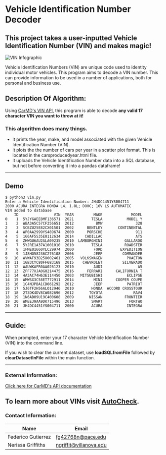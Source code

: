 # Vehicle Identification Number Decoder

## This project takes a user-inputted Vehicle Identification Number (VIN) and makes magic!
![VIN Infographic](https://www.cerchio.com/wp-content/uploads/2017/12/Untitled.png)


Vehicle Identification Numbers (VIN) are unique code used to identity individual motor vehicles. 
This program aims to decode a VIN number. This can provide information to be used in a number of applications, both for personal and business use.

## Description Of Algorithm:

Using [CarMD's VIN API](https://www.carmd.com/api/), this program is able to decode **any valid 17 character VIN you want to throw at it!**

### This algorithm does many things.
- It prints the year, make, and model associated with the given Vehicle Identification Number (VIN).
- It plots the the number of cars per year in a scatter plot format. This is located in the carsproducedyear.html file.
- It uploads the Vehicle Identification Number data into a SQL database, but not before converting it into a pandas dataframe!
---


## Demo

```
$ python3 vin.py
Enter a Vehicle Identification Number: JH4DC4451YS004711
2000 ACURA INTEGRA HONDA L4, 1.8L; DOHC; 16V LS AUTOMATIC
VIN added to database
    ID                VIN  YEAR         MAKE             MODEL
0    1  5YJYGAEE8MF136571  2021        TESLA           MODEL Y
1    2  WBA3A5C57CF256651  2012          BMW               328
2    3  SCBZU25E82CX01501  2002      BENTLEY       CONTINENTAL
3    4  WP0AA2999YS489674  2000      PORSCHE               911
4    5  1G6AF5S35E0112634  2014     CADILLAC               ATS
5    6  ZHWGU6AU2ALA09235  2010  LAMBORGHINI          GALLARDO
6    7  5YJRE1A37A1001010  2010        TESLA          ROADSTER
7    8  1FMEU1660YLC29974  2000         FORD        EXPEDITION
8    9  1J8HG58236C276108  2006         JEEP         COMMANDER
9   10  WVWAF93D258002461  2005   VOLKSWAGEN           PHAETON
10  11  1GB3CYC80FF683168  2015    CHEVROLET         SILVERADO
11  12  WAUWKAFR0AA026123  2010         AUDI                A5
12  13  ZFF77XJA0G0214475  2016      FERRARI      CALIFORNIA T
13  14  4A3AC74H63E114450  2003   MITSUBISHI           ECLIPSE
14  15  WMWSX3C58ET772911  2014         MINI      COOPER COUPE
15  16  1C4NJPBA1CD661292  2012         JEEP           PATRIOT
16  17  5J6TF2H56ALO12946  2010        HONDA  ACCORD CROSSTOUR
17  18  2T3DK4DV8CW082696  2012       TOYOTA              RAV4
18  19  1N6AD09U19C400608  2009       NISSAN          FRONTIER
19  20  WMEEJ9AA9DK715496  2013        SMART            FORTWO
20  21  JH4DC4451YS004711  2000        ACURA           INTEGRA
```
---

## Guide:

When prompted, enter your 17 character Vehicle Identification Number (VIN) into the command line.

If you wish to clear the current dataset, use **loadSQLfromFile** followed by **clearDatasetInFile** within the main function.

---

### External Information:


[Click here for CarMD's API documentation](https://api.carmd.com/member/docs#vin-decode)

To learn more about VINs visit [AutoCheck](https://www.autocheck.com/vehiclehistory/vin-basics).
---

### Contact Information:

Name | Email
---- | -----
Federico Gutierrez | fg42768n@pace.edu
Nerissa Griffiths | ngriffit@villanova.edu
